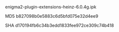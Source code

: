 enigma2-plugin-extensions-heinz-6.0.4g.ipk

MD5 b827098b0e5883c6d5bfd075e32d4ee9

SHA d170194fb6c34b3edd1833fee972ce309c74b418
